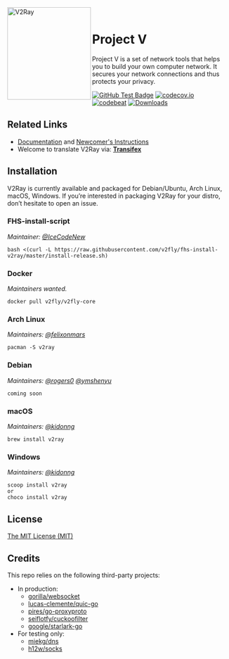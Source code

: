 <div>
<img width="190" height="210" align="left"  src="https://raw.githubusercontent.com/v2fly/v2fly-github-io/master/docs/.vuepress/public/readme-logo.png" alt="V2Ray"/>
<br>
<h1>Project V</h1> 
<p>Project V is a set of network tools that helps you to build your own computer network.
It secures your network connections and thus protects your privacy.</p>
</div>

[![GitHub Test Badge](https://github.com/v2fly/v2ray-core/workflows/Test/badge.svg)](https://github.com/v2fly/v2ray-core/actions)
[![codecov.io](https://codecov.io/gh/v2fly/v2ray-core/branch/master/graph/badge.svg?branch=master)](https://codecov.io/gh/v2fly/v2ray-core?branch=master)
[![codebeat](https://goreportcard.com/badge/github.com/v2fly/v2ray-core)](https://goreportcard.com/report/github.com/v2fly/v2ray-core)
[![Downloads](https://img.shields.io/github/downloads/v2fly/v2ray-core/total.svg)]()

## Related Links
 - [Documentation](https://www.v2fly.org/) and [Newcomer's Instructions](https://www.v2fly.org/guide/start.html)
 - Welcome to translate V2Ray via: **[Transifex](https://www.transifex.com/v2fly/public/)**

## Installation

V2Ray is currently available and packaged for Debian/Ubuntu, Arch Linux, macOS, Windows. If you’re interested in packaging V2Ray for your distro, don’t hesitate to open an issue.


### FHS-install-script
_Maintainer: [@IceCodeNew](https://github.com/IceCodeNew)_

```
bash <(curl -L https://raw.githubusercontent.com/v2fly/fhs-install-v2ray/master/install-release.sh)
```

### Docker
_Maintainers wanted._

```
docker pull v2fly/v2fly-core
```

### Arch Linux
_Maintainers: [@felixonmars](https://github.com/felixonmars)_

```
pacman -S v2ray
```

### Debian
_Maintainers: [@rogers0](https://github.com/rogers0) [@ymshenyu](https://github.com/ymshenyu)_

```
coming soon
```

### macOS
_Maintainers: [@kidonng](https://github.com/kidonng)_

```
brew install v2ray
```

### Windows
_Maintainers: [@kidonng](https://github.com/kidonng)_

```
scoop install v2ray
or
choco install v2ray
```

## License

[The MIT License (MIT)](https://raw.githubusercontent.com/v2fly/v2ray-core/master/LICENSE)

## Credits

This repo relies on the following third-party projects:

- In production:
  - [gorilla/websocket](https://github.com/gorilla/websocket)
  - [lucas-clemente/quic-go](https://github.com/lucas-clemente/quic-go)
  - [pires/go-proxyproto](https://github.com/pires/go-proxyproto)
  - [seiflotfy/cuckoofilter](https://github.com/seiflotfy/cuckoofilter)
  - [google/starlark-go](https://github.com/google/starlark-go)
- For testing only:
  - [miekg/dns](https://github.com/miekg/dns)
  - [h12w/socks](https://github.com/h12w/socks)
